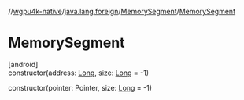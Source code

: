 //[wgpu4k-native](../../../index.md)/[java.lang.foreign](../index.md)/[MemorySegment](index.md)/[MemorySegment](-memory-segment.md)

# MemorySegment

[android]\
constructor(address: [Long](https://kotlinlang.org/api/core/kotlin-stdlib/kotlin/-long/index.html), size: [Long](https://kotlinlang.org/api/core/kotlin-stdlib/kotlin/-long/index.html) = -1)

constructor(pointer: Pointer, size: [Long](https://kotlinlang.org/api/core/kotlin-stdlib/kotlin/-long/index.html) = -1)